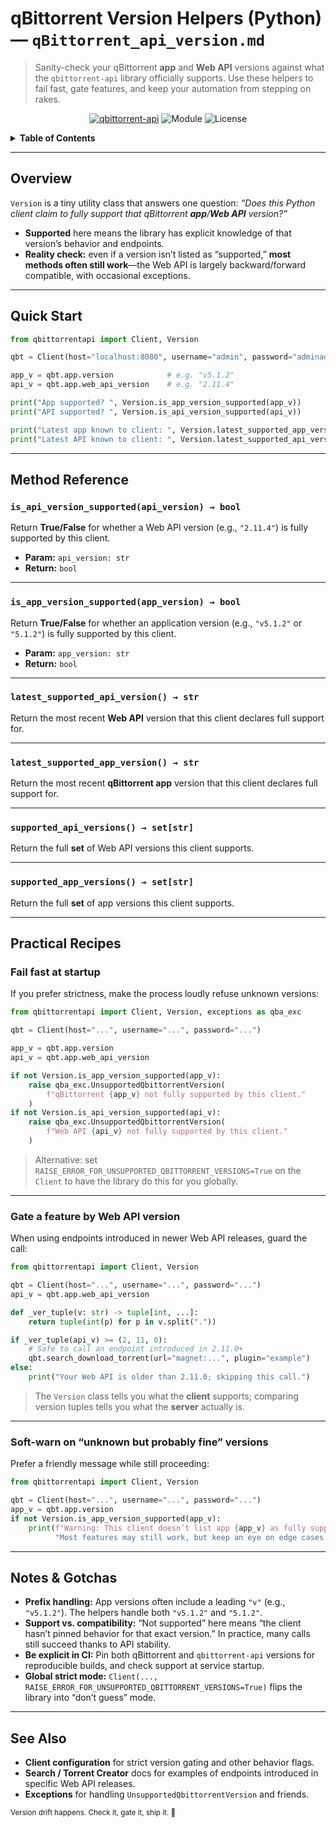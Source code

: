 # qBittorrent Version Helpers (Python) — `qBittorrent_api_version.md`

> Sanity-check your qBittorrent **app** and **Web API** versions against what the `qbittorrent-api` library officially supports. Use these helpers to fail fast, gate features, and keep your automation from stepping on rakes.

<p align="center">
  <a href="https://pypi.org/project/qbittorrent-api/"><img alt="qbittorrent-api" src="https://img.shields.io/pypi/v/qbittorrent-api.svg"></a>
  <img alt="Module" src="https://img.shields.io/badge/API-Version-blue">
  <img alt="License" src="https://img.shields.io/badge/license-MIT-green">
</p>

<details>
<summary><strong>Table of Contents</strong></summary>

* [Overview](#overview)
* [Quick Start](#quick-start)
* [Method Reference](#method-reference)

  * [`is_api_version_supported(api_version) → bool`](#is_api_version_supportedapi_version--bool)
  * [`is_app_version_supported(app_version) → bool`](#is_app_version_supportedapp_version--bool)
  * [`latest_supported_api_version() → str`](#latest_supported_api_version--str)
  * [`latest_supported_app_version() → str`](#latest_supported_app_version--str)
  * [`supported_api_versions() → set[str]`](#supported_api_versions--setstr)
  * [`supported_app_versions() → set[str]`](#supported_app_versions--setstr)
* [Practical Recipes](#practical-recipes)

  * [Fail fast at startup](#fail-fast-at-startup)
  * [Gate a feature by Web API version](#gate-a-feature-by-web-api-version)
  * [Soft-warn on “unknown but probably fine” versions](#soft-warn-on-unknown-but-probably-fine-versions)
* [Notes & Gotchas](#notes--gotchas)
* [See Also](#see-also)

</details>

---

## Overview

`Version` is a tiny utility class that answers one question: *“Does this Python client claim to fully support that qBittorrent **app**/**Web API** version?”*

* **Supported** here means the library has explicit knowledge of that version’s behavior and endpoints.
* **Reality check:** even if a version isn’t listed as “supported,” **most methods often still work**—the Web API is largely backward/forward compatible, with occasional exceptions.

---

## Quick Start

```python
from qbittorrentapi import Client, Version

qbt = Client(host="localhost:8080", username="admin", password="adminadmin")

app_v = qbt.app.version            # e.g. "v5.1.2"
api_v = qbt.app.web_api_version    # e.g. "2.11.4"

print("App supported? ", Version.is_app_version_supported(app_v))
print("API supported? ", Version.is_api_version_supported(api_v))

print("Latest app known to client: ", Version.latest_supported_app_version())
print("Latest API known to client: ", Version.latest_supported_api_version())
```

---

## Method Reference

### `is_api_version_supported(api_version) → bool`

Return **True/False** for whether a Web API version (e.g., `"2.11.4"`) is fully supported by this client.

* **Param:** `api_version: str`
* **Return:** `bool`

---

### `is_app_version_supported(app_version) → bool`

Return **True/False** for whether an application version (e.g., `"v5.1.2"` or `"5.1.2"`) is fully supported by this client.

* **Param:** `app_version: str`
* **Return:** `bool`

---

### `latest_supported_api_version() → str`

Return the most recent **Web API** version that this client declares full support for.

---

### `latest_supported_app_version() → str`

Return the most recent **qBittorrent app** version that this client declares full support for.

---

### `supported_api_versions() → set[str]`

Return the full **set** of Web API versions this client supports.

---

### `supported_app_versions() → set[str]`

Return the full **set** of app versions this client supports.

---

## Practical Recipes

### Fail fast at startup

If you prefer strictness, make the process loudly refuse unknown versions:

```python
from qbittorrentapi import Client, Version, exceptions as qba_exc

qbt = Client(host="...", username="...", password="...")

app_v = qbt.app.version
api_v = qbt.app.web_api_version

if not Version.is_app_version_supported(app_v):
    raise qba_exc.UnsupportedQbittorrentVersion(
        f"qBittorrent {app_v} not fully supported by this client."
    )
if not Version.is_api_version_supported(api_v):
    raise qba_exc.UnsupportedQbittorrentVersion(
        f"Web API {api_v} not fully supported by this client."
    )
```

> Alternative: set `RAISE_ERROR_FOR_UNSUPPORTED_QBITTORRENT_VERSIONS=True` on the `Client` to have the library do this for you globally.

---

### Gate a feature by Web API version

When using endpoints introduced in newer Web API releases, guard the call:

```python
from qbittorrentapi import Client, Version

qbt = Client(host="...", username="...", password="...")
api_v = qbt.app.web_api_version

def _ver_tuple(v: str) -> tuple[int, ...]:
    return tuple(int(p) for p in v.split("."))

if _ver_tuple(api_v) >= (2, 11, 0):
    # Safe to call an endpoint introduced in 2.11.0+
    qbt.search_download_torrent(url="magnet:...", plugin="example")
else:
    print("Your Web API is older than 2.11.0; skipping this call.")
```

> The `Version` class tells you what the **client** supports; comparing version tuples tells you what the **server** actually is.

---

### Soft-warn on “unknown but probably fine” versions

Prefer a friendly message while still proceeding:

```python
from qbittorrentapi import Client, Version

qbt = Client(host="...", username="...", password="...")
app_v = qbt.app.version
if not Version.is_app_version_supported(app_v):
    print(f"Warning: This client doesn’t list app {app_v} as fully supported. "
          "Most features may still work, but keep an eye on edge cases.")
```

---

## Notes & Gotchas

* **Prefix handling:** App versions often include a leading `"v"` (e.g., `"v5.1.2"`). The helpers handle both `"v5.1.2"` and `"5.1.2"`.
* **Support vs. compatibility:** “Not supported” here means “the client hasn’t pinned behavior for that exact version.” In practice, many calls still succeed thanks to API stability.
* **Be explicit in CI:** Pin both qBittorrent and `qbittorrent-api` versions for reproducible builds, and check support at service startup.
* **Global strict mode:** `Client(..., RAISE_ERROR_FOR_UNSUPPORTED_QBITTORRENT_VERSIONS=True)` flips the library into “don’t guess” mode.

---

## See Also

* **Client configuration** for strict version gating and other behavior flags.
* **Search / Torrent Creator** docs for examples of endpoints introduced in specific Web API releases.
* **Exceptions** for handling `UnsupportedQbittorrentVersion` and friends.

<sub>Version drift happens. Check it, gate it, ship it. 🚀</sub>

